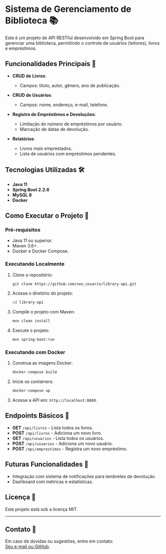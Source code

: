 
# Sistema de Gerenciamento de Biblioteca 📚

Este é um projeto de API RESTful desenvolvido em Spring Boot para gerenciar uma biblioteca, permitindo o controle de usuários (leitores), livros e empréstimos.

## Funcionalidades Principais 🚀

- **CRUD de Livros**: 
  - Campos: título, autor, gênero, ano de publicação.

- **CRUD de Usuários**: 
  - Campos: nome, endereço, e-mail, telefone.

- **Registro de Empréstimos e Devoluções**: 
  - Limitação do número de empréstimos por usuário.
  - Marcação de datas de devolução.

- **Relatórios**:
  - Livros mais emprestados.
  - Lista de usuários com empréstimos pendentes.

## Tecnologias Utilizadas 🛠️

- **Java 11**
- **Spring Boot 2.2.6**
- **MySQL 8**
- **Docker**

## Como Executar o Projeto 🔧

### Pré-requisitos

- Java 11 ou superior.
- Maven 3.6+.
- Docker e Docker Compose.

### Executando Localmente

1. Clone o repositório:  
   ```bash
   git clone https://github.com/seu_usuario/library-api.git
   ```

2. Acesse o diretório do projeto:  
   ```bash
   cd library-api
   ```

3. Compile o projeto com Maven:  
   ```bash
   mvn clean install
   ```

4. Execute o projeto:  
   ```bash
   mvn spring-boot:run
   ```

### Executando com Docker

1. Construa as imagens Docker:  
   ```bash
   docker-compose build
   ```

2. Inicie os containers:  
   ```bash
   docker-compose up
   ```

3. Acesse a API em: `http://localhost:8080`.

## Endpoints Básicos 🔗

- **GET** `/api/livros` - Lista todos os livros.
- **POST** `/api/livros` - Adiciona um novo livro.
- **GET** `/api/usuarios` - Lista todos os usuários.
- **POST** `/api/usuarios` - Adiciona um novo usuário.
- **POST** `/api/emprestimos` - Registra um novo empréstimo.

## Futuras Funcionalidades 🔮

- Integração com sistema de notificações para lembretes de devolução.
- Dashboard com métricas e estatísticas.

## Licença 📄

Este projeto está sob a licença MIT.

---

## Contato 📧

Em caso de dúvidas ou sugestões, entre em contato:  
[Seu e-mail ou GitHub](https://github.com/seu_usuario).
